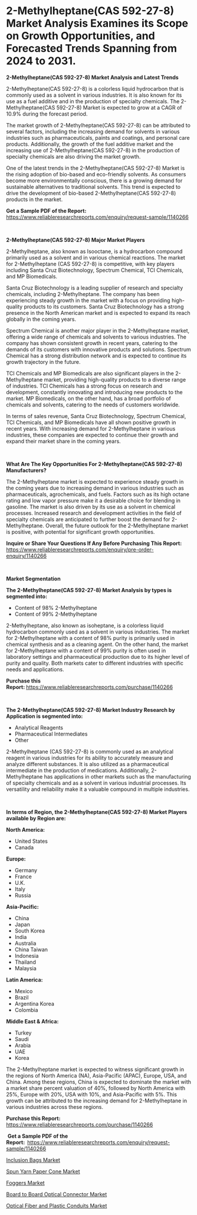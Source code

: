 <p><h1>2-Methylheptane(CAS 592-27-8) Market Analysis Examines its Scope on Growth Opportunities, and Forecasted Trends Spanning from 2024 to 2031.</h1></p><p><strong>2-Methylheptane(CAS 592-27-8) Market Analysis and Latest Trends</strong></p>
<p><p>2-Methylheptane(CAS 592-27-8) is a colorless liquid hydrocarbon that is commonly used as a solvent in various industries. It is also known for its use as a fuel additive and in the production of specialty chemicals. The 2-Methylheptane(CAS 592-27-8) Market is expected to grow at a CAGR of 10.9% during the forecast period.</p><p>The market growth of 2-Methylheptane(CAS 592-27-8) can be attributed to several factors, including the increasing demand for solvents in various industries such as pharmaceuticals, paints and coatings, and personal care products. Additionally, the growth of the fuel additive market and the increasing use of 2-Methylheptane(CAS 592-27-8) in the production of specialty chemicals are also driving the market growth.</p><p>One of the latest trends in the 2-Methylheptane(CAS 592-27-8) Market is the rising adoption of bio-based and eco-friendly solvents. As consumers become more environmentally conscious, there is a growing demand for sustainable alternatives to traditional solvents. This trend is expected to drive the development of bio-based 2-Methylheptane(CAS 592-27-8) products in the market.</p></p>
<p><strong>Get a Sample PDF of the Report:&nbsp;</strong> <a href="https://www.reliableresearchreports.com/enquiry/request-sample/1140266">https://www.reliableresearchreports.com/enquiry/request-sample/1140266</a></p>
<p>&nbsp;</p>
<p><strong>2-Methylheptane(CAS 592-27-8) Major Market Players</strong></p>
<p><p>2-Methylheptane, also known as Isooctane, is a hydrocarbon compound primarily used as a solvent and in various chemical reactions. The market for 2-Methylheptane (CAS 592-27-8) is competitive, with key players including Santa Cruz Biotechnology, Spectrum Chemical, TCI Chemicals, and MP Biomedicals.</p><p>Santa Cruz Biotechnology is a leading supplier of research and specialty chemicals, including 2-Methylheptane. The company has been experiencing steady growth in the market with a focus on providing high-quality products to its customers. Santa Cruz Biotechnology has a strong presence in the North American market and is expected to expand its reach globally in the coming years.</p><p>Spectrum Chemical is another major player in the 2-Methylheptane market, offering a wide range of chemicals and solvents to various industries. The company has shown consistent growth in recent years, catering to the demands of its customers with innovative products and solutions. Spectrum Chemical has a strong distribution network and is expected to continue its growth trajectory in the future.</p><p>TCI Chemicals and MP Biomedicals are also significant players in the 2-Methylheptane market, providing high-quality products to a diverse range of industries. TCI Chemicals has a strong focus on research and development, constantly innovating and introducing new products to the market. MP Biomedicals, on the other hand, has a broad portfolio of chemicals and solvents, catering to the needs of customers worldwide.</p><p>In terms of sales revenue, Santa Cruz Biotechnology, Spectrum Chemical, TCI Chemicals, and MP Biomedicals have all shown positive growth in recent years. With increasing demand for 2-Methylheptane in various industries, these companies are expected to continue their growth and expand their market share in the coming years.</p></p>
<p>&nbsp;</p>
<p><strong>What Are The Key Opportunities For 2-Methylheptane(CAS 592-27-8) Manufacturers?</strong></p>
<p><p>The 2-Methylheptane market is expected to experience steady growth in the coming years due to increasing demand in various industries such as pharmaceuticals, agrochemicals, and fuels. Factors such as its high octane rating and low vapor pressure make it a desirable choice for blending in gasoline. The market is also driven by its use as a solvent in chemical processes. Increased research and development activities in the field of specialty chemicals are anticipated to further boost the demand for 2-Methylheptane. Overall, the future outlook for the 2-Methylheptane market is positive, with potential for significant growth opportunities.</p></p>
<p><strong>Inquire or Share Your Questions If Any Before Purchasing This Report:</strong> <a href="https://www.reliableresearchreports.com/enquiry/pre-order-enquiry/1140266">https://www.reliableresearchreports.com/enquiry/pre-order-enquiry/1140266</a></p>
<p>&nbsp;</p>
<p><strong>Market Segmentation</strong></p>
<p><strong>The 2-Methylheptane(CAS 592-27-8) Market Analysis by types is segmented into:</strong></p>
<p><ul><li>Content of 98% 2-Methylheptane</li><li>Content of 99% 2-Methylheptane</li></ul></p>
<p><p>2-Methylheptane, also known as isoheptane, is a colorless liquid hydrocarbon commonly used as a solvent in various industries. The market for 2-Methylheptane with a content of 98% purity is primarily used in chemical synthesis and as a cleaning agent. On the other hand, the market for 2-Methylheptane with a content of 99% purity is often used in laboratory settings and pharmaceutical production due to its higher level of purity and quality. Both markets cater to different industries with specific needs and applications.</p></p>
<p><strong>Purchase this Report:&nbsp;</strong><a href="https://www.reliableresearchreports.com/purchase/1140266">https://www.reliableresearchreports.com/purchase/1140266</a></p>
<p>&nbsp;</p>
<p><strong>The 2-Methylheptane(CAS 592-27-8) Market Industry Research by Application is segmented into:</strong></p>
<p><ul><li>Analytical Reagents</li><li>Pharmaceutical Intermediates</li><li>Other</li></ul></p>
<p><p>2-Methylheptane (CAS 592-27-8) is commonly used as an analytical reagent in various industries for its ability to accurately measure and analyze different substances. It is also utilized as a pharmaceutical intermediate in the production of medications. Additionally, 2-Methylheptane has applications in other markets such as the manufacturing of specialty chemicals and as a solvent in various industrial processes. Its versatility and reliability make it a valuable compound in multiple industries.</p></p>
<p>&nbsp;</p>
<p><strong>In terms of Region, the 2-Methylheptane(CAS 592-27-8) Market Players available by Region are:</strong></p>
<p>
    <p> <strong> North America: </strong>
        <ul>
            <li>United States</li>
            <li>Canada</li>
        </ul>
        </p> 
    <p> <strong> Europe: </strong>
        <ul>
            <li>Germany</li>
            <li>France</li>
            <li>U.K.</li>
            <li>Italy</li>
            <li>Russia</li>
        </ul>
        </p> 
    <p> <strong> Asia-Pacific: </strong>
        <ul>
            <li>China</li>
            <li>Japan</li>
            <li>South Korea</li>
            <li>India</li>
            <li>Australia</li>
            <li>China Taiwan</li>
            <li>Indonesia</li>
            <li>Thailand</li>
            <li>Malaysia</li>
        </ul>
        </p> 
    <p> <strong> Latin America: </strong>
        <ul>
            <li>Mexico</li>
            <li>Brazil</li>
            <li>Argentina Korea</li>
            <li>Colombia</li>
        </ul>
        </p> 
    <p> <strong> Middle East & Africa: </strong>
        <ul>
            <li>Turkey</li>
            <li>Saudi</li>
            <li>Arabia</li>
            <li>UAE</li>
            <li>Korea</li>
        </ul>
    </p>
    </p>
<p><p>The 2-Methylheptane market is expected to witness significant growth in the regions of North America (NA), Asia-Pacific (APAC), Europe, USA, and China. Among these regions, China is expected to dominate the market with a market share percent valuation of 40%, followed by North America with 25%, Europe with 20%, USA with 10%, and Asia-Pacific with 5%. This growth can be attributed to the increasing demand for 2-Methylheptane in various industries across these regions.</p></p>
<p><strong>Purchase this Report: </strong><a href="https://www.reliableresearchreports.com/purchase/1140266">https://www.reliableresearchreports.com/purchase/1140266</a></p>
<p>&nbsp;<strong>Get a Sample PDF of the Report:&nbsp;&nbsp;</strong><a href="https://www.reliableresearchreports.com/enquiry/request-sample/1140266">https://www.reliableresearchreports.com/enquiry/request-sample/1140266</a></p>
<p><strong></strong></p>
<p><p><a href="https://github.com/juancolorado15/Market-Research-Report-List-1/blob/main/inclusion-bags-market.md">Inclusion Bags Market</a></p><p><a href="https://github.com/dx0328/Market-Research-Report-List-1/blob/main/spun-yarn-paper-cone-market.md">Spun Yarn Paper Cone Market</a></p><p><a href="https://github.com/mohamedbakry57/Market-Research-Report-List-2/blob/main/foggers-market.md">Foggers Market</a></p><p><a href="https://issuu.com/reportprime-2/docs/board-to-board-optical-connector-market-size-2030.">Board to Board Optical Connector Market</a></p><p><a href="https://issuu.com/reportprime-2/docs/optical-fiber-and-plastic-conduits-market-size-203">Optical Fiber and Plastic Conduits Market</a></p></p>